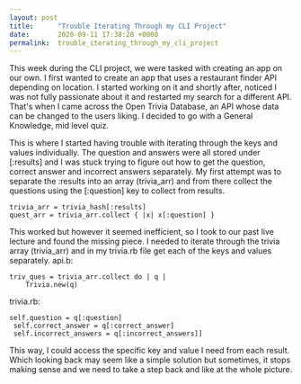 ```yaml
---
layout: post
title:      "Trouble Iterating Through my CLI Project"
date:       2020-09-11 17:38:28 +0000
permalink:  trouble_iterating_through_my_cli_project
---
```



This week during the CLI project, we were tasked with creating an app on our own. I first wanted to create an app that uses a restaurant finder API depending on location. I started working on it and shortly after, noticed I was not fully passionate about it and restarted my search for a different API. That's when I came across the Open Trivia Database, an API whose data can be changed to the users liking. I decided to go with a General Knowledge, mid level quiz.

This is where I started having trouble with iterating through the keys and values individually. The question and answers were all stored under [:results] and I was stuck trying to figure out how to get the question, correct answer and incorrect answers separately. My first attempt was to separate the :results into an array (trivia_arr) and from there collect the questions using the [:question] key to collect from results. 

```
trivia_arr = trivia_hash[:results]
quest_arr = trivia_arr.collect { |x| x[:question] }
```

This worked but however it seemed inefficient, so I took to our past live lecture and found the missing piece. I needed to iterate through the trivia array (trivia_arr) and in my trivia.rb file get each of the keys and values separately. 
api.b:
```
triv_ques = trivia_arr.collect do | q |
    Trivia.new(q)
```
trivia.rb:
```
self.question = q[:question]
 self.correct_answer = q[:correct_answer]
 self.incorrect_answers = q[:incorrect_answers]]
```
 
This way, I could access the specific key and value I need from each result. Which looking back may seem like a simple solution but sometimes, it stops making sense and we need to take a step back and like at the whole picture. 

